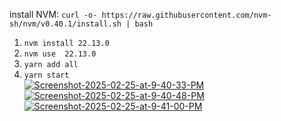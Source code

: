 install NVM: `curl -o- https://raw.githubusercontent.com/nvm-sh/nvm/v0.40.1/install.sh | bash`
1. `nvm install 22.13.0`
2. `nvm use  22.13.0`
3. `yarn add all`
4. `yarn start`<br>
<a href="https://ibb.co/k6DfqDxX"><img src="https://i.ibb.co/k6DfqDxX/Screenshot-2025-02-25-at-9-40-33-PM.png" alt="Screenshot-2025-02-25-at-9-40-33-PM" border="0"></a>
<a href="https://ibb.co/F4GFggTq"><img src="https://i.ibb.co/F4GFggTq/Screenshot-2025-02-25-at-9-40-48-PM.png" alt="Screenshot-2025-02-25-at-9-40-48-PM" border="0"></a>
<a href="https://ibb.co/5fpdzKT"><img src="https://i.ibb.co/5fpdzKT/Screenshot-2025-02-25-at-9-41-00-PM.png" alt="Screenshot-2025-02-25-at-9-41-00-PM" border="0"></a>
